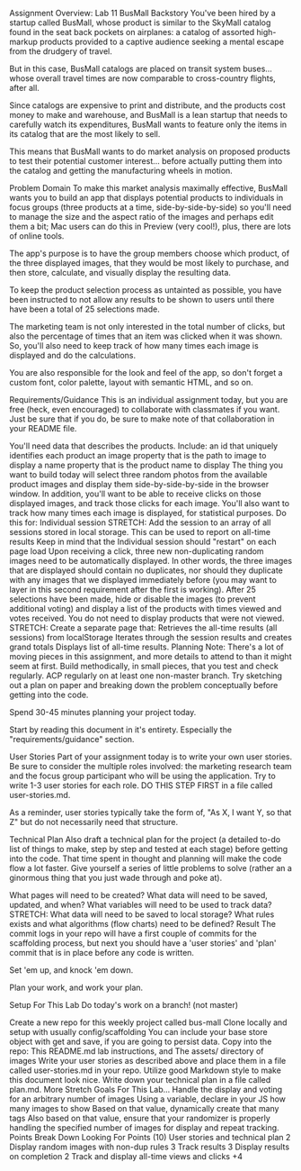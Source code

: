 Assignment Overview: Lab 11
BusMall
Backstory
You've been hired by a startup called BusMall, whose product is similar to the SkyMall catalog found in the seat back pockets on airplanes: a catalog of assorted high-markup products provided to a captive audience seeking a mental escape from the drudgery of travel.

But in this case, BusMall catalogs are placed on transit system buses... whose overall travel times are now comparable to cross-country flights, after all.

Since catalogs are expensive to print and distribute, and the products cost money to make and warehouse, and BusMall is a lean startup that needs to carefully watch its expenditures, BusMall wants to feature only the items in its catalog that are the most likely to sell.

This means that BusMall wants to do market analysis on proposed products to test their potential customer interest... before actually putting them into the catalog and getting the manufacturing wheels in motion.

Problem Domain
To make this market analysis maximally effective, BusMall wants you to build an app that displays potential products to individuals in focus groups (three products at a time, side-by-side-by-side) so you'll need to manage the size and the aspect ratio of the images and perhaps edit them a bit; Mac users can do this in Preview (very cool!), plus, there are lots of online tools.

The app's purpose is to have the group members choose which product, of the three displayed images, that they would be most likely to purchase, and then store, calculate, and visually display the resulting data.

To keep the product selection process as untainted as possible, you have been instructed to not allow any results to be shown to users until there have been a total of 25 selections made.

The marketing team is not only interested in the total number of clicks, but also the percentage of times that an item was clicked when it was shown. So, you'll also need to keep track of how many times each image is displayed and do the calculations.

You are also responsible for the look and feel of the app, so don't forget a custom font, color palette, layout with semantic HTML, and so on.

Requirements/Guidance
This is an individual assignment today, but you are free (heck, even encouraged) to collaborate with classmates if you want. Just be sure that if you do, be sure to make note of that collaboration in your README file.

You'll need data that describes the products. Include:
an id that uniquely identifies each product
an image property that is the path to image to display
a name property that is the product name to display
The thing you want to build today will select three random photos from the available product images and display them side-by-side-by-side in the browser window.
In addition, you'll want to be able to receive clicks on those displayed images, and track those clicks for each image. You'll also want to track how many times each image is displayed, for statistical purposes. Do this for:
Individual session
STRETCH: Add the session to an array of all sessions stored in local storage. This can be used to report on all-time results
Keep in mind that the Individual session should "restart" on each page load
Upon receiving a click, three new non-duplicating random images need to be automatically displayed. In other words, the three images that are displayed should contain no duplicates, nor should they duplicate with any images that we displayed immediately before (you may want to layer in this second requirement after the first is working).
After 25 selections have been made, hide or disable the images (to prevent additional voting) and display a list of the products with times viewed and votes received. You do not need to display products that were not viewed.
STRETCH: Create a separate page that:
Retrieves the all-time results (all sessions) from localStorage
Iterates through the session results and creates grand totals
Displays list of all-time results.
Planning
Note: There's a lot of moving pieces in this assignment, and more details to attend to than it might seem at first. Build methodically, in small pieces, that you test and check regularly. ACP regularly on at least one non-master branch. Try sketching out a plan on paper and breaking down the problem conceptually before getting into the code.

Spend 30-45 minutes planning your project today.

Start by reading this document in it's entirety. Especially the "requirements/guidance" section.

User Stories
Part of your assignment today is to write your own user stories. Be sure to consider the multiple roles involved: the marketing research team and the focus group participant who will be using the application. Try to write 1-3 user stories for each role. DO THIS STEP FIRST in a file called user-stories.md.

As a reminder, user stories typically take the form of, "As X, I want Y, so that Z" but do not necessarily need that structure.

Technical Plan
Also draft a technical plan for the project (a detailed to-do list of things to make, step by step and tested at each stage) before getting into the code. That time spent in thought and planning will make the code flow a lot faster. Give yourself a series of little problems to solve (rather an a ginormous thing that you just wade through and poke at).

What pages will need to be created?
What data will need to be saved, updated, and when?
What variables will need to be used to track data?
STRETCH: What data will need to be saved to local storage?
What rules exists and what algorithms (flow charts) need to be defined?
Result
The commit logs in your repo will have a first couple of commits for the scaffolding process, but next you should have a 'user stories' and 'plan' commit that is in place before any code is written.

Set 'em up, and knock 'em down.

Plan your work, and work your plan.

Setup For This Lab
Do today's work on a branch! (not master)

Create a new repo for this weekly project called bus-mall
Clone locally and setup with usually config/scaffolding
You can include your base store object with get and save, if you are going to persist data.
Copy into the repo:
This README.md lab instructions, and
The assets/ directory of images
Write your user stories as described above and place them in a file called user-stories.md in your repo. Utilize good Markdown style to make this document look nice.
Write down your technical plan in a file called plan.md.
More Stretch Goals For This Lab...
Handle the display and voting for an arbitrary number of images
Using a variable, declare in your JS how many images to show
Based on that value, dynamically create that many <img> tags
Also based on that value, ensure that your randomizer is properly handling the specified number of images for display and repeat tracking.
Points Break Down
Looking For	Points (10)
User stories and technical plan	2
Display random images with non-dup rules	3
Track results	3
Display results on completion	2
Track and display all-time views and clicks	+4